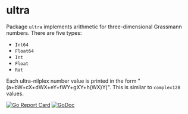 # ultra

Package `ultra` implements arithmetic for three-dimensional Grassmann numbers. There are five types:

* `Int64`
* `Float64`
* `Int`
* `Float`
* `Rat`

Each ultra-nilplex number value is printed in the form "(a+bW+cX+dWX+eY+fWY+gXY+h(WX)Y)". This is similar to `complex128` values.

[![Go Report Card](https://goreportcard.com/badge/gojp/goreportcard)](https://goreportcard.com/report/github.com/meirizarrygelpi/numbers/ultra) [![GoDoc](https://godoc.org/github.com/meirizarrygelpi/numbers/ultra?status.svg)](https://godoc.org/github.com/meirizarrygelpi/numbers/ultra)